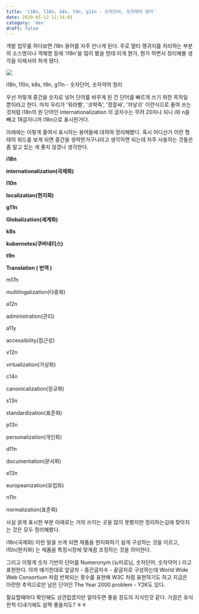 ```yaml
---
title: 'i18n, l10n, k8s, t9n, g11n - 숫자단어, 숫자약어 정리'
date: 2020-05-12 11:14:01
category: 'dev'
draft: false
---
```


개발 업무를 하다보면 i18n 용어를 자주 만나게 된다. 주로 멀티 랭귀지를 처리하는 부분의 소스명이나 객체명 등에 'i18n'을 많이 봤을 텐데 이게 뭔가, 뭔가 하면서 정리해볼 생각을 이제서야 하게 됐다.

![](https://blog.kakaocdn.net/dn/kycfO/btqy5czOGPY/OV3FiLrxb7cjuPdDLvpUi1/img.png)

i18n, l10n, k8s, t9n, g11n - 숫자단어, 숫자약어 정리

우선 저렇게 중간을 숫자로 넣어 단어를 바꾸게 된 건 단어를 빠르게 쓰기 위한 목적일 뿐이라고 한다. 마치 우리가 '워라벨', '코박죽', '졌잘싸', '자낳괴' 이런식으로 줄여 쓰는것처럼 i18n의 원 단어인 internationalization 의 글자수는 무려 20자나 되니 i와 n을 빼고 18글자니까 i18n으로 표시한거다. 

아래에는 이렇게 줄여서 표시하는 용어들에 대하여 정리해봤다. 혹시 어디선가 이런 형태의 워드를 보게 되면 중간을 생략한거구나라고 생각하면 되는데 자주 사용하는 것들은 좀 알고 있는 게 좋지 않겠나 생각한다. 

**i18n**

**internationalization(국제화)**

**l10n**

**localization(현지화)**

**g11n**

**Globalization(세계화)**

**k8s**

**kubernetes(쿠버네티스)**

**t9n**

**Translation ( 번역 )**

m17n

multilingalization(다중화)

a12n

administration(관리)

a11y

accessibility(접근성)

v12n

virtualization(가상화)

c14n

canonicalization(정규화)

s13n

standardization(표준화)

p13n

personalization(개인화)

d11n

documentation(문서화)

e13n

europeanization(유럽화)

n11n

normalization(표준화)

사실 굵게 표시한 부분 아래로는 거의 쓰이는 곳을 많이 못봤지만 정리하는김에 찾아지는 것은 모두 정리해봤다. 

i18n(국제화) 이란 말을 쓰게 되면 제품을 현지화하기 쉽게 구성하는 것을 이르고, l10n(현지화) 는 제품을 특정시장에 맞게끔 조정하는 것을 의미한다. 

그리고 이렇게 숫자 기반의 단어를 Numeronym (뉴머로님, 숫자단어, 숫자약어 ) 라고 표현한다. 아까 얘기한대로 앞글자 - 중간글자수 - 끝글자로 구성하는데 World Wide Web Consortium 처럼 반복되는 횟수를 표현해 W3C 처럼 표현하기도 하고 지금은 아련한 추억으로만 남은 단어인 The Year 2000 problem - Y2K도 있다.

필요할때마다 확인해도 상관없겠지만 알아두면 좋을 정도의 지식인것 같다. 가끔은 유식한척 티내기에도 살짝 좋을지도? ㅎㅎ
